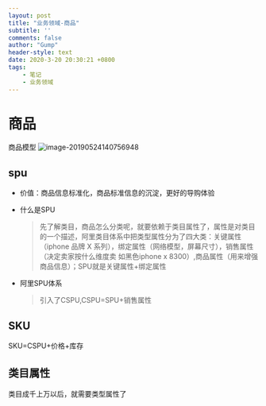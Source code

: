```yaml
---
layout: post
title: "业务领域-商品"
subtitle: ''
comments: false
author: "Gump"
header-style: text
date: 2020-3-20 20:30:21 +0800
tags:
    - 笔记
    - 业务领域
---
```


# 商品

商品模型
  ![image-20190524140756948](../assets/md-image/image-20190524140756948.png)
## spu
 - 价值：商品信息标准化，商品标准信息的沉淀，更好的导购体验
 - 什么是SPU
	
	> 先了解类目，商品怎么分类呢，就要依赖于类目属性了，属性是对类目的一个描述，阿里类目体系中把类型属性分为了四大类：关键属性（iphone 品牌 X 系列），绑定属性（网络模型，屏幕尺寸），销售属性（决定卖家按什么维度卖 如黑色iphone x 8300）,商品属性（用来增强商品信息）；SPU就是关键属性+绑定属性
 - 阿里SPU体系
  
   > 引入了CSPU,CSPU=SPU+销售属性
## SKU
SKU=CSPU+价格+库存
## 类目属性
类目成千上万以后，就需要类型属性了